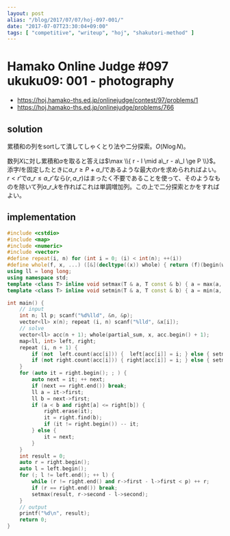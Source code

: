 ```yaml
---
layout: post
alias: "/blog/2017/07/07/hoj-097-001/"
date: "2017-07-07T23:30:04+09:00"
tags: [ "competitive", "writeup", "hoj", "shakutori-method" ]
---
```


# Hamako Online Judge #097 ukuku09: 001 - photography

-   <https://hoj.hamako-ths.ed.jp/onlinejudge/contest/97/problems/1>
-   <https://hoj.hamako-ths.ed.jp/onlinejudge/problems/766>


## solution

累積和の列をsortして潰してしゃくとり法や二分探索。$O(N \log N)$。

数列$X$に対し累積和$a$を取ると答えは$\max \\{ r - l \mid a\_r - a\_l \ge P \\}$。
添字$l$を固定したときに$a\_r \ge P + a\_l$であるような最大の$r$を求められればよい。
$r \lt r'$で$a\_r \le a\_{r'}$なら$(r, a\_r)$はまったく不要であることを使って、そのようなものを除いて列$a\_{r\_k}$を作ればこれは単調増加列。この上で二分探索とかをすればよい。

## implementation

``` c++
#include <cstdio>
#include <map>
#include <numeric>
#include <vector>
#define repeat(i, n) for (int i = 0; (i) < int(n); ++(i))
#define whole(f, x, ...) ([&](decltype((x)) whole) { return (f)(begin(whole), end(whole), ## __VA_ARGS__); })(x)
using ll = long long;
using namespace std;
template <class T> inline void setmax(T & a, T const & b) { a = max(a, b); }
template <class T> inline void setmin(T & a, T const & b) { a = min(a, b); }

int main() {
    // input
    int n; ll p; scanf("%d%lld", &n, &p);
    vector<ll> x(n); repeat (i, n) scanf("%lld", &x[i]);
    // solve
    vector<ll> acc(n + 1); whole(partial_sum, x, acc.begin() + 1);
    map<ll, int> left, right;
    repeat (i, n + 1) {
        if (not  left.count(acc[i])) {  left[acc[i]] = i; } else { setmin( left[acc[i]], i); }
        if (not right.count(acc[i])) { right[acc[i]] = i; } else { setmax(right[acc[i]], i); }
    }
    for (auto it = right.begin(); ; ) {
        auto next = it; ++ next;
        if (next == right.end()) break;
        ll a = it->first;
        ll b = next->first;
        if (a < b and right[a] <= right[b]) {
            right.erase(it);
            it = right.find(b);
            if (it != right.begin()) -- it;
        } else {
            it = next;
        }
    }
    int result = 0;
    auto r = right.begin();
    auto l = left.begin();
    for (; l != left.end(); ++ l) {
        while (r != right.end() and r->first - l->first < p) ++ r;
        if (r == right.end()) break;
        setmax(result, r->second - l->second);
    }
    // output
    printf("%d\n", result);
    return 0;
}
```
